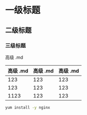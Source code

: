 # 一级标题

## 二级标题

### 三级标题



高级 .md



| 高级 .md | 高级 .md | 高级 .md |
| -------- | -------- | -------- |
| 123      | 123      | 123      |
| 123      | 123      | 123      |
| 1123     | 123      | 123      |



```sh
yum install -y nginx
```

